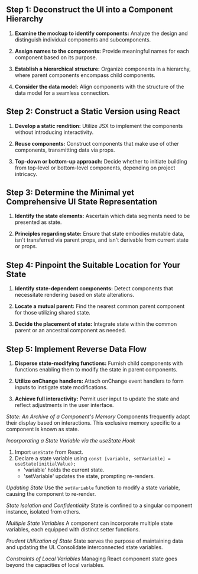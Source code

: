  ## Step 1: Deconstruct the UI into a Component Hierarchy

1. **Examine the mockup to identify components:**
   Analyze the design and distinguish individual components and subcomponents.
   
2. **Assign names to the components:**
   Provide meaningful names for each component based on its purpose.
   
3. **Establish a hierarchical structure:**
   Organize components in a hierarchy, where parent components encompass child components.
   
4. **Consider the data model:**
   Align components with the structure of the data model for a seamless connection.

## Step 2: Construct a Static Version using React

1. **Develop a static rendition:**
   Utilize JSX to implement the components without introducing interactivity.
   
2. **Reuse components:**
   Construct components that make use of other components, transmitting data via props.
   
3. **Top-down or bottom-up approach:**
   Decide whether to initiate building from top-level or bottom-level components, depending on project intricacy.

## Step 3: Determine the Minimal yet Comprehensive UI State Representation

1. **Identify the state elements:**
   Ascertain which data segments need to be presented as state.
   
2. **Principles regarding state:**
   Ensure that state embodies mutable data, isn't transferred via parent props, and isn't derivable from current state or props.

## Step 4: Pinpoint the Suitable Location for Your State

1. **Identify state-dependent components:**
   Detect components that necessitate rendering based on state alterations.
   
2. **Locate a mutual parent:**
   Find the nearest common parent component for those utilizing shared state.
   
3. **Decide the placement of state:**
   Integrate state within the common parent or an ancestral component as needed.

## Step 5: Implement Reverse Data Flow

1. **Disperse state-modifying functions:**
   Furnish child components with functions enabling them to modify the state in parent components.
   
2. **Utilize onChange handlers:**
   Attach onChange event handlers to form inputs to instigate state modifications.
   
3. **Achieve full interactivity:**
   Permit user input to update the state and reflect adjustments in the user interface.

*State: An Archive of a Component's Memory*
Components frequently adapt their display based on interactions. This exclusive memory specific to a component is known as state.

*Incorporating a State Variable via the useState Hook*
1. Import `useState` from React.
2. Declare a state variable using `const [variable, setVariable] = useState(initialValue);`
   - 'variable' holds the current state.
   - 'setVariable' updates the state, prompting re-renders.

*Updating State*
Use the `setVariable` function to modify a state variable, causing the component to re-render.

*State Isolation and Confidentiality*
State is confined to a singular component instance, isolated from others.

*Multiple State Variables*
A component can incorporate multiple state variables, each equipped with distinct setter functions.

*Prudent Utilization of State*
State serves the purpose of maintaining data and updating the UI. Consolidate interconnected state variables.

*Constraints of Local Variables*
Managing React component state goes beyond the capacities of local variables.
